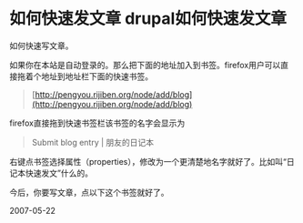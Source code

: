 # 如何快速发文章 drupal如何快速发文章

如何快速写文章。

如果你在本站是自动登录的。那么把下面的地址加入到书签。firefox用户可以直接拖着个地址到地址栏下面的快速书签。


> [http://pengyou.rijiben.org/node/add/blog](http://pengyou.rijiben.org/node/add/blog)

firefox直接拖到快速书签栏该书签的名字会显示为 

> Submit blog entry | 朋友的日记本

右键点书签选择属性（properties），修改为一个更清楚地名字就好了。比如叫“日记本快速发文”什么的。

今后，你要写文章，点以下这个书签就好了。

2007-05-22